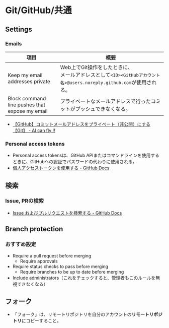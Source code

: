 # Git/GitHub/共通

## Settings

### Emails

| 項目                                           | 概要                                                         |
| ---------------------------------------------- | ------------------------------------------------------------ |
| Keep my email addresses private                | Web上でGit操作をしたときに、<br />メールアドレスとして`<ID><GitHubアカウント名>@users.noreply.github.com`が使用される。 |
| Block command line pushes that expose my email | プライベートなメールアドレスで行ったコミットがプッシュできなくなる。 |

- [【GitHub】コミットメールアドレスをプライベート（非公開）にする【Git】 - AI can fly !!](https://ai-can-fly.hateblo.jp/entry/github-email-private)

### Personal access tokens

- Personal access tokensは、GitHub APIまたはコマンドラインを使用するときに、GitHubへの認証でパスワードの代わりに使用される。
- [個人アクセストークンを使用する - GitHub Docs](https://docs.github.com/ja/authentication/keeping-your-account-and-data-secure/creating-a-personal-access-token)

## 検索

### Issue, PRの検索

- [Issue およびプルリクエストを検索する - GitHub Docs](https://docs.github.com/ja/search-github/searching-on-github/searching-issues-and-pull-requests)

## Branch protection

### おすすめ設定

- Require a pull request before merging
  - Require approvals
- Require status checks to pass before merging
  - Require branches to be up to date before merging
- Include administrators（これをチェックすると、管理者もこのルールを無視できなくなる）

## フォーク

- 「フォーク」は、リモートリポジトリを自分のアカウントの**リモートリポジトリ**にコピーすること。
